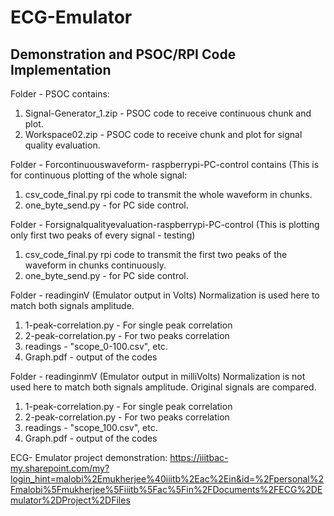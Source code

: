 # ECG-Emulator

## Demonstration and PSOC/RPI Code Implementation

Folder - PSOC contains: 
1. Signal-Generator_1.zip - PSOC code to receive continuous chunk and plot.
2. Workspace02.zip - PSOC code to receive chunk and plot for signal quality evaluation.


Folder - Forcontinuouswaveform- raspberrypi-PC-control contains (This is for continuous plotting of the whole signal:
1. csv_code_final.py rpi code to transmit the whole waveform in chunks.
2. one_byte_send.py - for PC side control. 

Folder - Forsignalqualityevaluation-raspberrypi-PC-control (This is plotting only first two peaks of every signal - testing)
1. csv_code_final.py rpi code to transmit the first two peaks of the waveform in chunks continuously.
2. one_byte_send.py - for PC side control.

Folder - readinginV (Emulator output in Volts)
Normalization is used here to match both signals amplitude.
1. 1-peak-correlation.py - For single peak correlation
2. 2-peak-correlation.py - For two peaks correlation
3. readings - "scope_0-100.csv", etc.
4. Graph.pdf - output of the codes 

Folder - readinginmV (Emulator output in milliVolts)
Normalization is not used here to match both signals amplitude. Original signals are compared.
1. 1-peak-correlation.py - For single peak correlation
2. 2-peak-correlation.py - For two peaks correlation
3. readings - "scope_100.csv", etc.
4. Graph.pdf - output of the codes 

ECG- Emulator project demonstration:
https://iiitbac-my.sharepoint.com/my?login_hint=malobi%2Emukherjee%40iiitb%2Eac%2Ein&id=%2Fpersonal%2Fmalobi%5Fmukherjee%5Fiiitb%5Fac%5Fin%2FDocuments%2FECG%2DEmulator%2DProject%2DFiles



